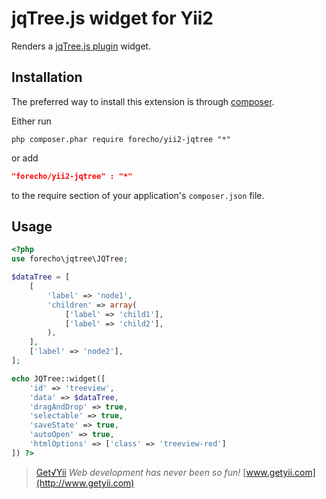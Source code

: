 jqTree.js widget for Yii2
============================

Renders a [jqTree.js plugin](https://github.com/mbraak/jqTree) widget.

Installation
------------
The preferred way to install this extension is through [composer](http://getcomposer.org/download/).

Either run

```
php composer.phar require forecho/yii2-jqtree "*"
```
or add

```json
"forecho/yii2-jqtree" : "*"
```

to the require section of your application's `composer.json` file.

Usage
-----

```php
<?php
use forecho\jqtree\JQTree;

$dataTree = [
    [
        'label' => 'node1',
        'children' => array(
            ['label' => 'child1'],
            ['label' => 'child2'],
        ),
    ],
    ['label' => 'node2'],
];

echo JQTree::widget([
    'id' => 'treeview',
    'data' => $dataTree,
    'dragAndDrop' => true,
    'selectable' => true,
    'saveState' => true,
    'autoOpen' => true,
    'htmlOptions' => ['class' => 'treeview-red']
]) ?>
```

> [Get√Yii](http://www.getyii.com)
<i>Web development has never been so fun!</i>
[www.getyii.com](http://www.getyii.com)